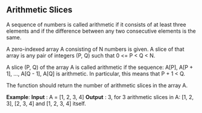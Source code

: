 ## Arithmetic Slices

A sequence of numbers is called arithmetic if it consists of at least three elements and if the difference between any two consecutive elements is the same.

A zero-indexed array A consisting of N numbers is given. A slice of that array is any pair of integers (P, Q) such that 0 <= P < Q < N.

A slice (P, Q) of the array A is called arithmetic if the sequence:
A[P], A[P + 1], ..., A[Q - 1], A[Q] is arithmetic. In particular, this means that P + 1 < Q.

The function should return the number of arithmetic slices in the array A.

**Example**:
**Input** : A = [1, 2, 3, 4]
**Output** : 3, for 3 arithmetic slices in A: [1, 2, 3], [2, 3, 4] and [1, 2, 3, 4] itself.
